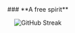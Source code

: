 <div align="center">
  ### **A free spirit**

  <br>

  ![GitHub Streak](https://streak-stats.demolab.com?user=Pavel-Hrdina&theme=dark&hide_border=true&exclude_days=Sun%2CSat)
</div>
